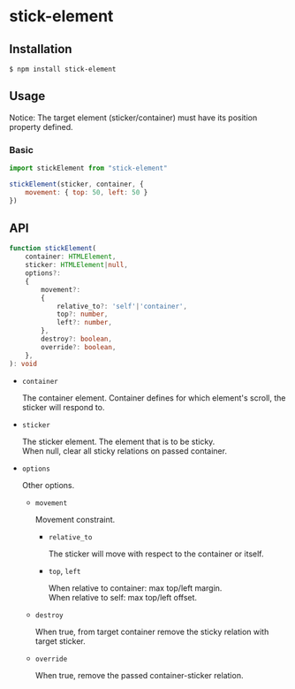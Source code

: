 # stick-element

## Installation

`$ npm install stick-element`

## Usage

Notice: The target element (sticker/container) must have its position property defined.

### Basic
```js
import stickElement from "stick-element"

stickElement(sticker, container, {
    movement: { top: 50, left: 50 }
})
```

## API

```ts
function stickElement(
    container: HTMLElement,
    sticker: HTMLElement|null,
    options?:
    {
        movement?:
        {
            relative_to?: 'self'|'container',
            top?: number,
            left?: number,
        },
        destroy?: boolean,
        override?: boolean,
    },
): void
```

- `container`

    The container element. Container defines for which element's scroll, the sticker will respond to.

- `sticker`

    The sticker element. The element that is to be sticky.  
    When null, clear all sticky relations on passed container.

- `options`

    Other options.

    - `movement`
    
        Movement constraint.

        - `relative_to`
        
            The sticker will move with respect to the container or itself.
        
        - `top`, `left`
        
            When relative to container: max top/left margin.  
            When relative to self: max top/left offset.

    - `destroy`
    
        When true, from target container remove the sticky relation with target sticker.
    
    - `override`

        When true, remove the passed container-sticker relation.